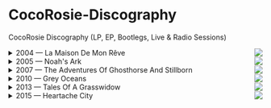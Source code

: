 # CocoRosie-Discography
CocoRosie Discography (LP, EP, Bootlegs, Live &amp; Radio Sessions)



<details>
  <summary>2004 — La Maison De Mon Rêve <img align="right" src="https://img.shields.io/badge/-album-lightgrey?style=for-the-badge" /></summary>  
  
1. Terrible Angels <img align="right" src="https://img.discogs.com/mPwOiP4FQiagFxxw-CFDQqkahz0=/fit-in/600x606/filters:strip_icc():format(jpeg):mode_rgb():quality(90)/discogs-images/R-463406-1496802013-1094.jpeg.jpg" height="300" width="300" />  
1. By Your Side 
1. Jesus love's Me 
1. Good Friday 
1. Not For Sale 
1. Tahiti Rain Song 
1. CandyLand 
1. Butterscotch 
1. West Side 
1. Madonna 
1. Hatian Love Songs 
1. Lyla 
</details>

<details>
  <summary>2005 — Noah's Ark <img align="right" src="https://img.shields.io/badge/-album-lightgrey?style=for-the-badge" /></summary>  
  
1. K-Hole  <img align="right" src="https://img.discogs.com/JER9pOjFx79mxEsIr3hc7I6zIRQ=/fit-in/600x594/filters:strip_icc():format(jpeg):mode_rgb():quality(90)/discogs-images/R-515010-1465559157-3487.jpeg.jpg" height="300" width="300" />  
1. Beautiful Boyz  
1. South 2nd  
1. Bear Hides And Buffalo  
1. Tekno Love Song  
1. The Sea Is Calm  
1. Noah's Ark  
1. Milk  
1. Armageddon  
1. Brazilian Sun  
1. Bisounours  
1. Honey Or Tar  
</details>

<details>
  <summary>2007 — The Adventures Of Ghosthorse And Stillborn <img align="right" src="https://img.shields.io/badge/-album-lightgrey?style=for-the-badge" /></summary>  

1. Rainbowarriors  <img align="right" src="https://img.discogs.com/sX1cW5Oyy4kEhcGEhg1l4lhPsBQ=/fit-in/500x493/filters:strip_icc():format(jpeg):mode_rgb():quality(90)/discogs-images/R-944495-1175728878.jpeg.jpg" height="300" width="300" />  
1. Promise  
1. Bloody Twins  
1. Japan  
1. Sunshine  
1. Black Poppies  
1. Werewolf  
1. Animals  
1. Houses  
1. Raphael  
1. Girl And The Geese  
1. Miracle  
</details>

<details>
  <summary>2010 — Grey Oceans <img align="right" src="https://img.shields.io/badge/-album-lightgrey?style=for-the-badge" /></summary>  
  
1. Trinity's Crying  <img align="right" src="https://img.discogs.com/8rIPzZiA7eeXk5SbJefBiYmLrUE=/fit-in/600x594/filters:strip_icc():format(jpeg):mode_rgb():quality(90)/discogs-images/R-2276012-1273882797.jpeg.jpg" height="300" width="300" />  
1. Smokey Taboo  
1. Hopscotch  
1. Undertaker  
1. Grey Oceans  
1. R.I.P. Burn Face  
1. The Moon Asked The Crow  
1. Lemonade  
1. Gallows  
1. Fairy Paradise  
1. Here I Come  
</details>

<details>
  <summary>2013 — Tales Of A Grasswidow <img align="right" src="https://img.shields.io/badge/-album-lightgrey?style=for-the-badge" /></summary>  
  
1. After The Afterlife  <img align="right" src="https://img.discogs.com/AtUwfApm3Wkbu_wcNa8StQiediw=/fit-in/500x500/filters:strip_icc():format(jpeg):mode_rgb():quality(90)/discogs-images/R-4593618-1595261055-9349.jpeg.jpg" height="300" width="300" />  
1. Tears For Animals  
1. Child Bride  
1. Broken Chariot  
1. End Of Time  
1. Harmless Monster  
1. Gravediggress  
1. Far Away  
1. Roots Of My Hair  
1. Villain  
1. Poison  
</details>

<details>
  <summary>2015 — Heartache City <img align="right" src="https://img.shields.io/badge/-album-lightgrey?style=for-the-badge" /></summary>  
  
1. Forget Me Not  <img align="right" src="https://img.discogs.com/-30Oiv6M8FhJz_oTpqSyL6z35hs=/fit-in/300x300/filters:strip_icc():format(jpeg):mode_rgb():quality(90)/discogs-images/R-7598184-1444839260-6539.jpeg.jpg" height="300" width="300" />  
1. Un Beso  
1. Lost Girls  
1. Heartache City  
1. The Tower Of Pisa  
1. Bed Bugs  
1. Tim & Tina  
1. Big & Black  
1. Lucky Clover  
1. No One Knows  
</details>
